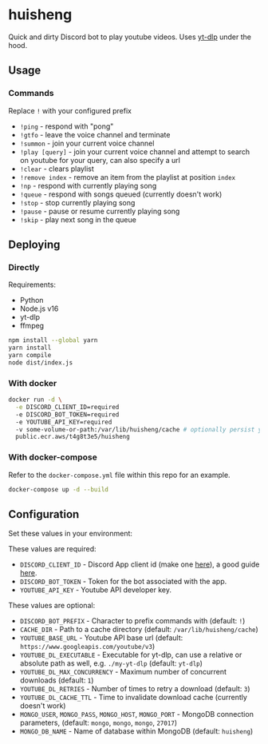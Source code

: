 # huisheng

Quick and dirty Discord bot to play youtube videos. Uses [yt-dlp](https://github.com/yt-dlp/yt-dlp) under the hood.

## Usage

### Commands

Replace `!` with your configured prefix

- `!ping` - respond with "pong"
- `!gtfo` - leave the voice channel and terminate
- `!summon` - join your current voice channel
- `!play [query]` - join your current voice channel and attempt to search on youtube for your query, can also specify a url
- `!clear` - clears playlist
- `!remove index` - remove an item from the playlist at position `index`
- `!np` - respond with currently playing song
- `!queue` - respond with songs queued (currently doesn't work)
- `!stop` - stop currently playing song
- `!pause` - pause or resume currently playing song
- `!skip` - play next song in the queue

## Deploying

### Directly

Requirements:

- Python
- Node.js v16
- yt-dlp
- ffmpeg

```bash
npm install --global yarn
yarn install
yarn compile
node dist/index.js
```

### With docker

```bash
docker run -d \
  -e DISCORD_CLIENT_ID=required
  -e DISCORD_BOT_TOKEN=required
  -e YOUTUBE_API_KEY=required
  -v some-volume-or-path:/var/lib/huisheng/cache # optionally persist your cache somewhere
  public.ecr.aws/t4g8t3e5/huisheng
```

### With docker-compose

Refer to the `docker-compose.yml` file within this repo for an example.

```bash
docker-compose up -d --build
```

## Configuration

Set these values in your environment:

These values are required:

- `DISCORD_CLIENT_ID` - Discord App client id (make one [here](https://discord.com/developers/applications)), a good guide [here](https://discordjs.guide/preparations/setting-up-a-bot-application.html).
- `DISCORD_BOT_TOKEN` - Token for the bot associated with the app.
- `YOUTUBE_API_KEY` - Youtube API developer key.

These values are optional:

- `DISCORD_BOT_PREFIX` - Character to prefix commands with (default: `!`)
- `CACHE_DIR` - Path to a cache directory (default: `/var/lib/huisheng/cache`)
- `YOUTUBE_BASE_URL` - Youtube API base url (default: `https://www.googleapis.com/youtube/v3`)
- `YOUTUBE_DL_EXECUTABLE` - Executable for yt-dlp, can use a relative or absolute path as well, e.g. `./my-yt-dlp` (default: `yt-dlp`)
- `YOUTUBE_DL_MAX_CONCURRENCY` - Maximum number of concurrent downloads (default: `1`)
- `YOUTUBE_DL_RETRIES` - Number of times to retry a download (default: `3`)
- `YOUTUBE_DL_CACHE_TTL` - Time to invalidate download cache (currently doesn't work)
- `MONGO_USER`, `MONGO_PASS`, `MONGO_HOST`, `MONGO_PORT` - MongoDB connection parameters, (default: `mongo`, `mongo`, `mongo`, `27017`)
- `MONGO_DB_NAME` - Name of database within MongoDB (default: `huisheng`)

